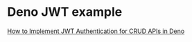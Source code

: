 # Deno JWT example

[How to Implement JWT Authentication for CRUD APIs in Deno](https://www.loginradius.com/blog/engineering/guest-post/how-to-implement-jwt-authentication-in-deno/)
